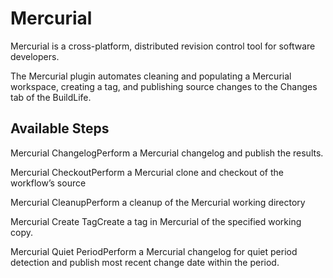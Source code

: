 
Mercurial
=========

Mercurial is a cross-platform, distributed revision control tool for software developers.

The Mercurial plugin automates cleaning and populating a Mercurial workspace, creating a tag, and publishing source changes to the Changes tab of the BuildLife.


Available Steps
---------------

Mercurial ChangelogPerform a Mercurial changelog and publish the results.

Mercurial CheckoutPerform a Mercurial clone and checkout of the workflow’s source

Mercurial CleanupPerform a cleanup of the Mercurial working directory

Mercurial Create TagCreate a tag in Mercurial of the specified working copy.

Mercurial Quiet PeriodPerform a Mercurial changelog for quiet period detection and publish most recent change date within the period.


